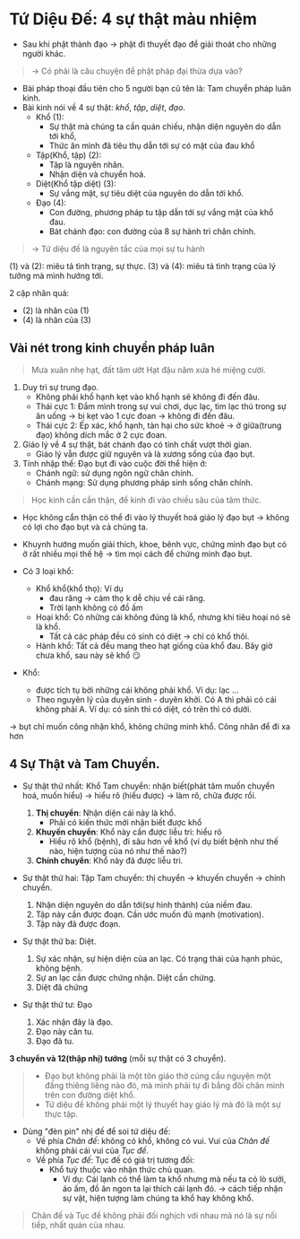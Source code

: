 # Tứ Diệu Đế: 4 sự thật màu nhiệm

+ Sau khi phật thành đạo $\to$ phật đi thuyết đạo để giải thoát cho những người khác.
> $\to$ Có phải là câu chuyện để phật pháp đại thừa dựa vào?

+ Bài pháp thoại đầu tiên cho 5 người bạn cũ tên là: Tam chuyển pháp luân kinh. 
+ Bài kinh nói về 4 sự thật: *khổ*, *tập*, *diệt*, *đạo*. 
  + Khổ (1):
    + Sự thật mà chúng ta cần quán chiếu, nhận diện nguyên do dẫn tới khổ, 
    + Thức ăn mình đã tiêu thụ dẫn tới sự có mặt của đau khổ 
  + Tập(Khổ, tập) (2):
    + Tập là nguyên nhân.
    + Nhận diện và chuyển hoá. 
  + Diệt(Khổ tập diệt) (3): 
    + Sự vắng mặt, sự tiêu diệt của nguyên do dẫn tới khổ.
  + Đạo (4): 
    + Con đường, phương pháp tu tập dẫn tới sự vắng mặt của khổ đau. 
    + Bát chánh đạo: con đường của 8 sự hành trì chân chính.
 
> $\to$ Tứ diệu đế là nguyên tắc của mọi sự tu hành 

(1) và (2): miêu tả tình trạng, sự thực.
(3) và (4): miêu tả tình trạng của lý tưởng mà mình hướng tới. 

2 cặp nhân quả: 
+ (2) là nhân của (1)
+ (4) là nhân của (3)

## Vài nét trong kinh chuyển pháp luân
> Mưa xuân nhẹ hạt, đất tâm ướt
> Hạt đậu năm xưa hé miệng cười. 
1. Duy trì sự trung đạo.
   + Không phải khổ hạnh kẹt vào khổ hạnh sẽ không đi đến đâu.
   + Thái cực 1: Đắm mình trong sự vui chơi, dục lạc, tìm lạc thú trong sự ăn uống $\to$ bị kẹt vào 1 cực đoan $\to$ không đi đến đâu.
   + Thái cực 2: Ép xác, khổ hạnh, tàn hại cho sức khoẻ 
  $\to$ ở giữa(trung đạo) không dích mắc ở 2 cực đoan.
2. Giáo lý về 4 sự thật, bát chánh đạo có tính chất vượt thời gian.
   + Giáo lý vẫn được giữ nguyên và là xương sống của đạo bụt. 
3. Tính nhập thế:
Đạo bụt đi vào cuộc đời thể hiện ở:
    + Chánh ngữ: sử dụng ngôn ngữ chân chính.
    + Chánh mạng: Sử dụng phương pháp sinh sống chân chính.
> Học kinh cần cẩn thận, để kinh đi vào chiều sâu của tâm thức.
+ Học không cẩn thận có thể đi vào lý thuyết hoá giáo lý đạo bụt $\to$ không có  lợi cho đạo bụt và cả chúng ta. 
+ Khuynh hướng muốn giải thích, khoe, bênh vực, chứng mình đạo bụt có ở rất nhiều mọi thế hệ $\to$ tìm mọi cách để chứng minh đạo bụt.

+ Có 3 loại khổ:
  + Khổ khổ(khổ thọ): Ví dụ
    + đau răng $\to$ cảm thọ k dễ chịu về cái răng. 
    + Trời lạnh không có đồ ấm
  + Hoại khổ: Có những cái không đúng là khổ, nhưng khi tiêu hoại nó sẽ là khổ. 
    + Tất cả các pháp đều có sinh có diệt $\to$ chỉ có khổ thôi. 
  + Hành khổ: Tất cả đều mang theo hạt giống của khổ đau. Bây giờ chưa khổ, sau này sẽ khổ :smirk:

+ Khổ: 
  + được tích tụ bởi những cái không phải khổ. Ví dụ: lạc ...
  + Theo nguyên lý của duyên sinh - duyên khởi. Có A thì phải có cái không phải A. Ví dụ: có sinh thì có diệt, có trên thì có dưới. 
 
$\to$ bụt chỉ muốn công nhận khổ, không chứng minh khổ. Công nhân để đi xa hơn 

## 4 Sự Thật và Tam Chuyển.
+ Sự thật thứ nhất: Khổ
    Tam chuyển: nhận biết(phát tâm muốn chuyển hoá, muốn hiểu) $\to$ hiểu rõ (hiểu được) $\to$ làm rõ, chữa được rồi.  
  1. **Thị chuyển**: Nhận diện cái này là khổ.
     + Phải có kiến thức mới nhận biết được khổ
  2. **Khuyến chuyển**: Khổ này cần được liễu tri: hiểu rõ
     + Hiểu rõ khổ (bệnh), đi sâu hơn về khổ (ví dụ biết bệnh như thế nào, hiện tượng của nó như thế nào?)
  3. **Chính chuyển**: Khổ này đã được liễu tri.

+ Sự thật thứ hai: Tập
    Tam chuyển: thị chuyển $\to$ khuyến chuyển $\to$ chính chuyển.
  1. Nhận diện nguyên do dẫn tới(sự hình thành) của niềm đau. 
  2. Tập này cần được đoạn. Cần ước muốn đủ mạnh (motivation).
  3. Tập này đã được đoạn. 

+ Sự thật thứ ba: Diệt.
  1. Sự xác nhận, sự hiện diện của an lạc. Có trạng thái của hạnh phúc, không bệnh.
  2. Sự an lạc cần được chứng nhận. Diệt cần chứng.
  3. Diệt đã chứng

+ Sự thật thứ tư: Đạo
  1. Xác nhận đây là đạo.
  2. Đạo này cân tu. 
  3. Đạo đã tu.

**3 chuyển và 12(thập nhị) tướng** (mỗi sự thật có 3 chuyển).

> + Đạo bụt không phải là một tôn giáo thờ cúng cầu nguyện một đấng thiêng liêng nào đó, mà mình phải tự đi bằng đôi chân mình trên con đường diệt khổ.
> + Tứ diệu đế không phải một lý thuyết hay giáo lý mà đó là một sự thực tập. 

+ Dùng "đèn pin" nhị đế để soi tứ diệu đế:
  + Về phía *Chân đế*: không có khổ, không có vui. Vui của *Chân đế* không phải cái vui của *Tục đế*.
  + Về phía *Tục đế*: Tục đế có giá trị tương đối:
    + Khổ tuỳ thuộc vào nhận thức chủ quan. 
      + Ví dụ: Cái lạnh có thể làm ta khổ nhưng mà nếu ta có lò sưởi, áo ấm, đồ ăn ngon ta lại thích cái lạnh đó. 
     $\to$ cách tiếp nhận sự vật, hiện tượng làm chúng ta khổ hay không khổ. 
> Chân đế và Tục đế không phải đối nghịch với nhau mà nó là sự nối tiếp, nhất quán của nhau. 
 